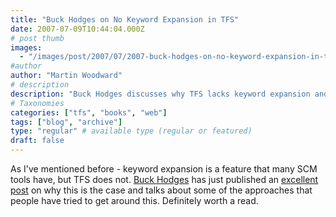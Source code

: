```yaml
---
title: "Buck Hodges on No Keyword Expansion in TFS"
date: 2007-07-09T10:44:04.000Z
# post thumb
images:
  - "/images/post/2007/07/2007-buck-hodges-on-no-keyword-expansion-in-tfs.jpg"
#author
author: "Martin Woodward"
# description
description: "Buck Hodges discusses why TFS lacks keyword expansion and explores alternative approaches users have tried in his insightful blog post."
# Taxonomies
categories: ["tfs", "books", "web"]
tags: ["blog", "archive"]
type: "regular" # available type (regular or featured)
draft: false
---
```

As I've mentioned before - keyword expansion is a feature that many SCM tools have, but TFS does not.  [Buck Hodges](http://blogs.msdn.com/buckh/) has just published an [excellent post](http://blogs.msdn.com/buckh/archive/2007/07/07/keyword-expansion-in-tfs.aspx) on why this is the case and talks about some of the approaches that people have tried to get around this.  Definitely worth a read.